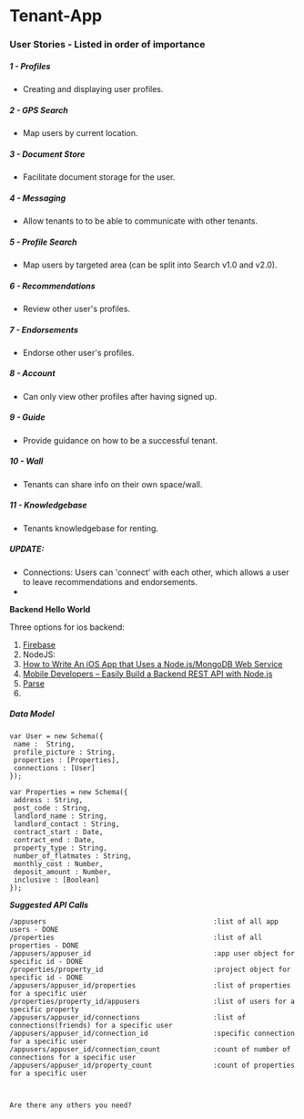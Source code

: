 # Tenant-App

### User Stories - Listed in order of importance

##### 1 - Profiles
- Creating and displaying user profiles.

##### 2 - GPS Search
- Map users by current location.

##### 3 - Document Store 
- Facilitate document storage for the user.

##### 4 - Messaging
- Allow tenants to to be able to communicate with other tenants.

##### 5 - Profile Search 
- Map users by targeted area (can be split into Search v1.0 and v2.0).

##### 6 - Recommendations 
- Review other user's profiles.

##### 7 - Endorsements 
- Endorse other user's profiles.

##### 8 - Account 
- Can only view other profiles after having signed up.

##### 9 - Guide 
- Provide guidance on how to be a successful tenant.

##### 10 - Wall 
- Tenants can share info on their own space/wall.

##### 11 - Knowledgebase 
- Tenants knowledgebase for renting.

##### UPDATE:
- Connections: Users can 'connect' with each other, which allows a user to leave recommendations and endorsements.
- 

**Backend Hello World**

Three options for ios backend:
 1. [Firebase](https://www.firebase.com/docs/ios/examples.html)
 2. NodeJS:
  1. [How to Write An iOS App that Uses a Node.js/MongoDB Web Service](http://www.raywenderlich.com/61264/write-ios-app-uses-node-jsmongodb-web-service)
  2. [Mobile Developers – Easily Build a Backend REST API with Node.js](http://www.iosinsight.com/backend-rest-api-nodejs/)
 3. [Parse](https://parse.com/docs/ios/guide)
 4. 
 

##### Data Model
```
var User = new Schema({
 name :  String,
 profile_picture : String,
 properties : [Properties],
 connections : [User]
});

var Properties = new Schema({
 address : String,
 post_code : String,
 landlord_name : String,
 landlord_contact : String,
 contract_start : Date,
 contract_end : Date,
 property_type : String,
 number_of_flatmates : String,
 monthly_cost : Number,
 deposit_amount : Number,
 inclusive : [Boolean]
});
```

***Suggested API Calls***
```
/appusers                                         :list of all app users - DONE
/properties                                       :list of all properties - DONE
/appusers/appuser_id                              :app user object for specific id - DONE
/properties/property_id                           :project object for specific id - DONE
/appusers/appuser_id/properties                   :list of properties for a specific user
/properties/property_id/appusers                  :list of users for a specific property
/appusers/appuser_id/connections                  :list of connections(friends) for a specific user
/appusers/appuser_id/connection_id                :specific connection for a specific user
/appusers/appuser_id/connection_count             :count of number of connections for a specific user
/appusers/appuser_id/property_count               :count of properties for a specific user



Are there any others you need?
```


